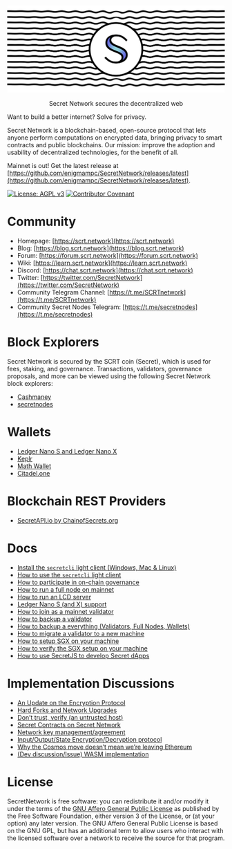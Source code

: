 ![Secret Network](logo.png)

<p align="center">
Secret Network secures the decentralized web
</p>

Want to build a better internet? Solve for privacy.

Secret Network is a blockchain-based, open-source protocol that lets anyone perform computations on encrypted data, bringing privacy to smart contracts and public blockchains. Our mission: improve the adoption and usability of decentralized technologies, for the benefit of all.

Mainnet is out! Get the latest release at [https://github.com/enigmampc/SecretNetwork/releases/latest](https://github.com/enigmampc/SecretNetwork/releases/latest).

[![License: AGPL v3](https://img.shields.io/badge/License-AGPL%20v3-blue.svg)](https://www.gnu.org/licenses/agpl-3.0) [![Contributor Covenant](https://img.shields.io/badge/Contributor%20Covenant-v2.0%20adopted-ff69b4.svg)](CODE_OF_CONDUCT.md)

# Community

- Homepage: [https://scrt.network](https://scrt.network)
- Blog: [https://blog.scrt.network](https://blog.scrt.network)
- Forum: [https://forum.scrt.network](https://forum.scrt.network)
- Wiki: [https://learn.scrt.network](https://learn.scrt.network)
- Discord: [https://chat.scrt.network](https://chat.scrt.network)
- Twitter: [https://twitter.com/SecretNetwork](https://twitter.com/SecretNetwork)
- Community Telegram Channel: [https://t.me/SCRTnetwork](https://t.me/SCRTnetwork)
- Community Secret Nodes Telegram: [https://t.me/secretnodes](https://t.me/secretnodes)

# Block Explorers

Secret Network is secured by the SCRT coin (Secret), which is used for fees, staking, and governance. Transactions, validators, governance proposals, and more can be viewed using the following Secret Network block explorers:

- [Cashmaney](https://explorer.cashmaney.com)
- [secretnodes](https://secretnodes.com)

# Wallets

- [Ledger Nano S and Ledger Nano X](docs/ledger-nano-s.md)
- [Keplr](https://wallet.keplr.app)
- [Math Wallet](https://mathwallet.org/secretnetwork-wallet/)
- [Citadel.one](https://app.citadel.one)

# Blockchain REST Providers

- [SecretAPI.io by ChainofSecrets.org](https://secretapi.io)

# Docs

- [Install the `secretcli` light client (Windows, Mac & Linux)](docs/light-client-mainnet.md)
- [How to use the `secretcli` light client](docs/node-guides/secretcli.md)
- [How to participate in on-chain governance](docs/protocol/governance.md)
- [How to run a full node on mainnet](docs/node-guides/run-full-node-mainnet.md)
- [How to run an LCD server](docs/lcd-server-example.md)
- [Ledger Nano S (and X) support](docs/ledger-nano-s.md)
- [How to join as a mainnet validator](docs/node-guides/join-validator-mainnet.md)
- [How to backup a validator](docs/node-guides/backup-a-validator.md)
- [How to backup a everything (Validators, Full Nodes, Wallets)](docs/backups.md)
- [How to migrate a validator to a new machine](docs/node-guides/migrate-a-validator.md)
- [How to setup SGX on your machine](docs/node-guides/setup-sgx.md)
- [How to verify the SGX setup on your machine](docs/node-guides/verify-sgx.md)
- [How to use SecretJS to develop Secret dApps](https://github.com/enigmampc/enigma-blockchain-contracts-guide/blob/master/cosmwasm-js.md)

# Implementation Discussions

- [An Update on the Encryption Protocol](https://forum.scrt.network/t/an-update-on-the-encryption-protocol/1641)
- [Hard Forks and Network Upgrades](https://forum.scrt.network/t/hard-forks-and-network-upgrades/1670)
- [Don’t trust, verify (an untrusted host)](https://forum.scrt.network/t/dont-trust-verify-an-untrusted-host/1669)
- [Secret Contracts on Secret Network](https://forum.scrt.network/t/secret-contracts-on-enigma-blockchain/1284)
- [Network key management/agreement](https://forum.scrt.network/t/network-key-management-agreement/1324)
- [Input/Output/State Encryption/Decryption protocol](https://forum.scrt.network/t/input-output-state-encryption-decryption-protocol/1325)
- [Why the Cosmos move doesn’t mean we’re leaving Ethereum](https://forum.scrt.network/t/why-the-cosmos-move-doesnt-mean-were-leaving-ethereum/1301)
- [(Dev discussion/Issue) WASM implementation](https://forum.scrt.network/t/dev-discussion-issue-wasm-implementation/1303)

# License

SecretNetwork is free software: you can redistribute it and/or modify it under the terms of the [GNU Affero General Public License](LICENSE) as published by the Free Software Foundation, either version 3 of the License, or (at your option) any later version. The GNU Affero General Public License is based on the GNU GPL, but has an additional term to allow users who interact with the licensed software over a network to receive the source for that program.
